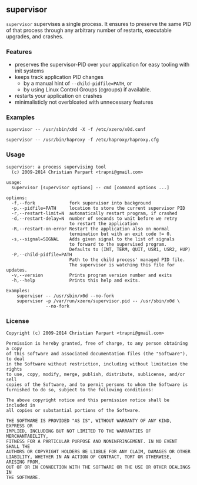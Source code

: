 
## supervisor

`supervisor` supervises a single process.
It ensures to preserve the same PID of that process through any arbitrary
number of restarts, executable upgrades, and crashes.

### Features

 * preserves the supervisor-PID over your application for easy tooling with init systems
 * keeps track application PID changes
   * by a manual hint of `--child-pidfile=PATH`, or
   * by using Linux Control Groups (cgroups) if available.
 * restarts your application on crashes
 * minimalisticly not overbloated with unnecessary features

### Examples

```
supervisor -- /usr/sbin/x0d -X -f /etc/xzero/x0d.conf

supervisor -- /usr/bin/haproxy -f /etc/haproxy/haproxy.cfg
```

### Usage

```
supervisor: a process supervising tool
  (c) 2009-2014 Christian Parpart <trapni@gmail.com>

usage:
  supervisor [supervisor options] -- cmd [command options ...]

options:
  -f,--fork             fork supervisor into background
  -p,--pidfile=PATH     location to store the current supervisor PID
  -r,--restart-limit=N  automatically restart program, if crashed
  -d,--restart-delay=N  number of seconds to wait before we retry
                        to restart the application
  -R,--restart-on-error Restart the application also on normal
                        termination but with an exit code != 0.
  -s,--signal=SIGNAL    Adds given signal to the list of signals
                        to forward to the supervised program.
                        Defaults to (INT, TERM, QUIT, USR1, USR2, HUP)
  -P,--child-pidfile=PATH
                        Path to the child process' managed PID file.
                        The supervisor is watching this file for updates.
  -v,--version          Prints program version number and exits
  -h,--help             Prints this help and exits.

Examples:
    supervisor -- /usr/sbin/x0d --no-fork
    supervisor -p /var/run/xzero/supervisor.pid -- /usr/sbin/x0d \
               --no-fork
```

### License

```
Copyright (c) 2009-2014 Christian Parpart <trapni@gmail.com>

Permission is hereby granted, free of charge, to any person obtaining a copy
of this software and associated documentation files (the "Software"), to deal
in the Software without restriction, including without limitation the rights
to use, copy, modify, merge, publish, distribute, sublicense, and/or sell
copies of the Software, and to permit persons to whom the Software is
furnished to do so, subject to the following conditions:

The above copyright notice and this permission notice shall be included in
all copies or substantial portions of the Software.

THE SOFTWARE IS PROVIDED "AS IS", WITHOUT WARRANTY OF ANY KIND, EXPRESS OR
IMPLIED, INCLUDING BUT NOT LIMITED TO THE WARRANTIES OF MERCHANTABILITY,
FITNESS FOR A PARTICULAR PURPOSE AND NONINFRINGEMENT. IN NO EVENT SHALL THE
AUTHORS OR COPYRIGHT HOLDERS BE LIABLE FOR ANY CLAIM, DAMAGES OR OTHER
LIABILITY, WHETHER IN AN ACTION OF CONTRACT, TORT OR OTHERWISE, ARISING FROM,
OUT OF OR IN CONNECTION WITH THE SOFTWARE OR THE USE OR OTHER DEALINGS IN
THE SOFTWARE.
```
